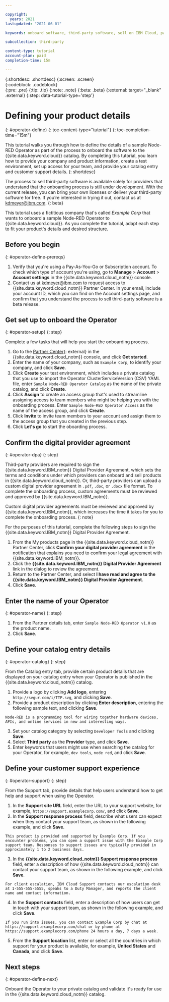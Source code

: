 ```yaml
---

copyright:
  years: 2021
lastupdated: "2021-06-01"

keywords: onboard software, third-party software, sell on IBM Cloud, partner center, operator, validate, test, Red Hat OpenShift cluster, sample Node-RED Operator, Kubernetes cluster

subcollection: third-party

content-type: tutorial
account-plan: paid
completion-time: 15m 

---
```


{:shortdesc: .shortdesc}
{:screen: .screen}  
{:codeblock: .codeblock}  
{:pre: .pre}
{:tip: .tip}
{:note: .note}
{:beta: .beta}
{:external: target="_blank" .external}
{:step: data-tutorial-type='step'} 


# Defining your product details
{: #operator-define}
{: toc-content-type="tutorial"} 
{: toc-completion-time="15m"} 

This tutorial walks you through how to define the details of a sample Node-RED Operator as part of the process to onboard the software to the {{site.data.keyword.cloud}} catalog. By completing this tutorial, you learn how to provide your company and product information, create a test environment, set up access for your team, and provide your catalog entry and customer support details.
{: shortdesc}

The process to sell third-party software is available solely for providers that understand that the onboarding process is still under development. With the current release, you can bring your own licenses or deliver your third-party software for free. If you’re interested in trying it out, contact us at kdmeyer@ibm.com.
{: beta}

This tutorial uses a fictitious company that's called *Example Corp* that wants to onboard a sample Node-RED Operator to {{site.data.keyword.cloud}}. As you complete the tutorial, adapt each step to fit your product's details and desired structure.

## Before you begin
{: #operator-define-prereqs}

1. Verify that you're using a Pay-As-You-Go or Subscription account. To check which type of account you're using, go to **Manage** > **Account** > **Account settings** in the {{site.data.keyword.cloud_notm}} console. 
2. Contact us at kdmeyer@ibm.com to request access to {{site.data.keyword.cloud_notm}} Partner Center. In your email, include your account ID, which you can find on the Account settings page, and confirm that you understand the process to sell third-party software is a beta release. 

## Get set up to onboard the Operator
{: #operator-setup}
{: step}

Complete a few tasks that will help you start the onboarding process.

1. Go to the [Partner Center](https://cloud.ibm.com/partner-center/sell){: external} in the {{site.data.keyword.cloud_notm}} console, and click **Get started**.
2. Enter the name of your company, such as `Example Corp`, to identify your company, and click **Save**. 
3. Click **Create** your test environment, which includes a private catalog that you use to import the Operator ClusterServiceVersion (CSV) YAML file, enter `Sample Node-RED Operator Catalog` as the name of the private catalog, and click **Create**.
4. Click **Assign** to create an access group that's used to streamline assigning access to team members who might be helping you with the onboarding process. Enter `Sample Node-RED Operator Access` as the name of the access group, and click **Create**.
5. Click **Invite** to invite team members to your account and assign them to the access group that you created in the previous step. 
6. Click **Let's go** to start the oboarding process.

## Confirm the digital provider agreement
{: #operator-dpa}
{: step}

Third-party providers are required to sign the {{site.data.keyword.IBM_notm}} Digital Provider Agreement, which sets the terms and conditions under which providers can onboard and sell products in {{site.data.keyword.cloud_notm}}. Or, third-party providers can upload a custom digital provider agreement in `.pdf`, `.doc`, or `.docx` file format. To complete the onboarding process, custom agreements must be reviewed and approved by {{site.data.keyword.IBM_notm}}.

Custom digital provider agreements must be reviewed and approved by {{site.data.keyword.IBM_notm}}, which increases the time it takes for you to complete the onboarding process. 
{: note}

For the purposes of this tutorial, complete the following steps to sign the {{site.data.keyword.IBM_notm}} Digital Provider Agreement. 

1. From the My products page in the {{site.data.keyword.cloud_notm}} Partner Center, click **Confirm your digital provider agreement** in the notification that explains you need to confirm your legal agreement with {{site.data.keyword.IBM_notm}}.
1. Click the **{{site.data.keyword.IBM_notm}} Digital Provider Agreement** link in the dialog to review the agreement. 
1. Return to the Partner Center, and select **I have read and agree to the {{site.data.keyword.IBM_notm}} Digital Provider Agreement**.
1. Click **Save**. 

## Enter the name of your Operator
{: #operator-name}
{: step}

1. From the Partner details tab, enter `Sample Node-RED Operator v1.0` as the product name.
2. Click **Save**.

## Define your catalog entry details
{: #operator-catalog}
{: step}

From the Catalog entry tab, provide certain product details that are displayed on your catalog entry when your Operator is published in the {{site.data.keyword.cloud_notm}} catalog.

1. Provide a logo by clicking **Add logo**, entering `http://svgur.com/i/TTP.svg`, and clicking **Save**.
2. Provide a product description by clicking **Enter description**, entering the following sample text, and clicking **Save**.

  `Node-RED is a programming tool for wiring together hardware devices, APIs, and online services in new and interesting ways.`
  
3. Set your catalog category by selecting `Developer Tools` and clicking **Save**.
4. Select **Third party** as the **Provider** type, and click **Save**.
5. Enter keywords that users might use when searching the catalog for your Operator, for example, `dev tools`, `node red`, and click **Save**.

## Define your customer support experience
{: #operator-support}
{: step}

From the Support tab, provide details that help users understand how to get help and support when using the Operator.

1. In the **Support site URL** field, enter the URL to your support website, for example, `https://support.examplecorp.com/`, and click **Save**.
2. In the **Support response process** field, describe what users can expect when they contact your support team, as shown in the following example, and click **Save**.

  `This product is provided and supported by Example Corp. If you encounter problems, you can open a support issue with the Example Corp support team. Responses to support issues are typically provided in approximately 1 to 2 business days.`
  
3. In the **{{site.data.keyword.cloud_notm}} Support response process** field, enter a description of how {{site.data.keyword.cloud_notm}} can contact your support team, as shown in the following example, and click **Save**.

  `For client escalation, IBM Cloud Support contacts our escalation desk at 1-555-555-5555, speaks to a Duty Manager, and reports the client name and contact information.`
  
4. In the **Support contacts** field, enter a description of how users can get in touch with your support team, as shown in the following example, and click **Save**.

  `If you run into issues, you can contact Example Corp by chat at https://support.examplecorp.com/chat or by phone at https://support.examplecorp.com/phone 24 hours a day, 7 days a week.`

5. From the **Support location** list, enter or select all the countries in which support for your product is available, for example, **United States** and **Canada**, and click **Save**.


## Next steps
{: #operator-define-next}

Onboard the Operator to your private catalog and validate it's ready for use in the {{site.data.keyword.cloud_notm}} catalog. 

